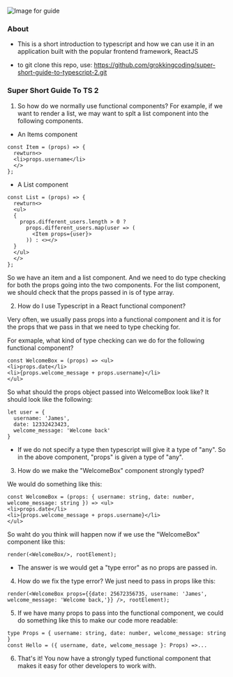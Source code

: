 ![Image for guide](https://source.unsplash.com/5vGeVxQq9Vs)

### About

- This is a short introduction to typescript and how we can use it in an application built with the popular frontend framework, ReactJS

- to git clone this repo, use: https://github.com/grokkingcoding/super-short-guide-to-typescript-2.git

### Super Short Guide To TS 2

1. So how do we normally use functional components? For example, if we want to render a list, we may want to splt a list component into the following components.

- An Items component

```
const Item = (props) => {
  rewturn<>
  <li>props.username</li>
  </>
};
```

- A List component

```
const List = (props) => {
  rewturn<>
  <ul>
  {
    props.different_users.length > 0 ?
      props.different_users.map(user => (
        <Item props={user}>
      )) : <></>
  }
  </ul>
  </>
};
```

So we have an item and a list component. And we need to do type checking for both the props going into the two components. For the list component, we should check that the props passed in is of type array.

2. How do I use Typescript in a React functional component?

Very often, we usually pass props into a functional component and it is for the props that we pass in that we need to type checking for.

For exmaple, what kind of type checking can we do for the following functional component?

```
const WelcomeBox = (props) => <ul>
<li>props.date</li>
<li>{props.welcome_message + props.username}</li>
</ul>
```

So what should the props object passed into WelcomeBox look like? It should look like the following:

```
let user = {
  username: 'James',
  date: 12332423423,
  welcome_message: 'Welcome back'
}
```

- If we do not specify a type then typescript will give it a type of "any". So in the above component, "props" is given a type of "any".

3. How do we make the "WelcomeBox" component strongly typed?

We would do something like this:

```
const WelcomeBox = (props: { username: string, date: number, welcome_message: string }) => <ul>
<li>props.date</li>
<li>{props.welcome_message + props.username}</li>
</ul>
```

So waht do you think will happen now if we use the "WelcomeBox" component like this:

```
render(<WelcomeBox/>, rootElement);
```

- The answer is we would get a "type error" as no props are passed in.

4. How do we fix the type error? We just need to pass in props like this:

```
render(<WelcomeBox props={{date: 25672356735, username: 'James', welcome_message: 'Welcome back,'}} />, rootElement);
```

5. If we have many props to pass into the functional component, we could do something like this to make our code more readable:

```
type Props = { username: string, date: number, welcome_message: string }
const Hello = ({ username, date, welcome_message }: Props) =>...
```

6. That's it! You now have a strongly typed functional component that makes it easy for other developers to work with.
